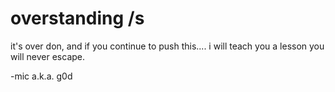 # overstanding /s
it's over don, and if you continue to push this.... i will teach you a lesson you will never escape.

-mic a.k.a. g0d
